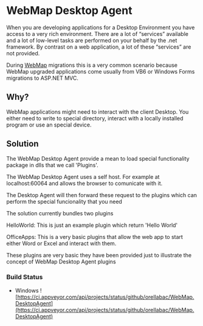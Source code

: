 WebMap Desktop Agent
=====================

When you are developing applications for a Desktop Environment you have access to a very rich environment. There are a lot of “services” available and a lot of low-level tasks are performed on your behalf by the .net framework. 
By contrast on a web application, a lot of these “services” are not provided. 

During [WebMap](http://www.mobilize.net/webmap) migrations this is a very common scenario because WebMap upgraded applications come usually from VB6 or Windows Forms migrations to ASP.NET MVC.


Why?
----
WebMap applications might need to interact with the client Desktop.
You either need to write to special directory, interact with a locally installed program or 
use an special device.

Solution
--------

The WebMap Desktop Agent provide a mean to load special functionality package in dlls that we call
'Plugins'.

The WebMap Desktop Agent uses a self host. For example at localhost:60064 and allows the browser to comunicate with it.

The Desktop Agent will then forward these request to the plugins which can perform the special funcionality that you need

The solution currently bundles two plugins

HelloWorld: This is just an example plugin which return 'Hello World'

OfficeApps: This is a very basic plugins that allow the web app to start either Word or Excel and interact with them.


These plugins are very basic they have been provided just to illustrate the concept of WebMap Desktop Agent plugins




### Build Status

 - Windows ![https://ci.appveyor.com/api/projects/status/github/orellabac/WebMap.DesktopAgent](https://ci.appveyor.com/api/projects/status/github/orellabac/WebMap.DesktopAgent)
